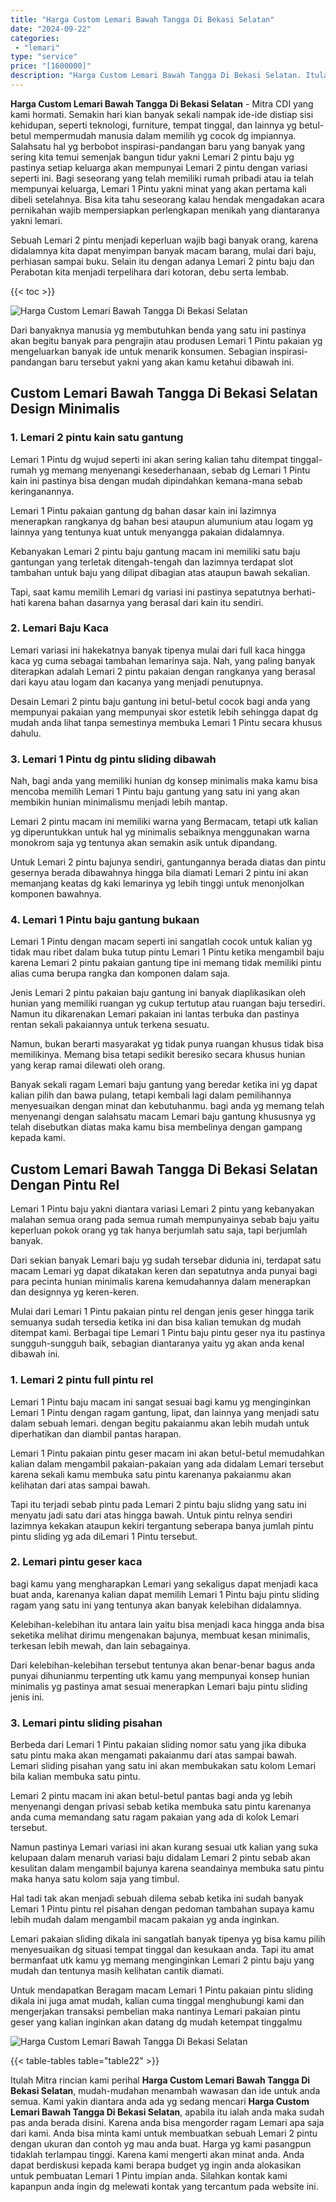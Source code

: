 ```yaml
---
title: "Harga Custom Lemari Bawah Tangga Di Bekasi Selatan"
date: "2024-09-22"
categories:
 - "lemari"
type: "service"
price: "[1600000]"
description: "Harga Custom Lemari Bawah Tangga Di Bekasi Selatan. Itulah Mitra rincian kami perihal **Harga Custom Lemari Bawah Tangga Di Bekasi Selatan**, mudah-mudahan m..."
---
```


**Harga Custom Lemari Bawah Tangga Di Bekasi Selatan** - Mitra CDI yang kami hormati. Semakin hari kian banyak sekali nampak ide-ide distiap sisi kehidupan, seperti teknologi, furniture, tempat tinggal, dan lainnya yg betul-betul mempermudah manusia dalam memilih yg cocok dg impiannya. Salahsatu hal yg berbobot inspirasi-pandangan baru yang banyak yang sering kita temui semenjak bangun tidur yakni Lemari 2 pintu baju yg pastinya setiap keluarga akan mempunyai Lemari 2 pintu dengan variasi seperti ini. Bagi seseorang yang telah memiliki rumah pribadi atau ia telah mempunyai keluarga, Lemari 1 Pintu yakni minat yang akan pertama kali dibeli setelahnya. Bisa kita tahu seseorang kalau hendak mengadakan acara pernikahan wajib mempersiapkan perlengkapan menikah yang diantaranya yakni lemari.

Sebuah Lemari 2 pintu menjadi keperluan wajib bagi banyak orang, karena didalamnya kita dapat menyimpan banyak macam barang, mulai dari baju, perhiasan sampai buku. Selain itu dengan adanya Lemari 2 pintu baju dan Perabotan kita menjadi terpelihara dari kotoran, debu serta lembab.

{{< toc >}}

![Harga Custom Lemari Bawah Tangga Di Bekasi Selatan](/images/mebel/dipan-anak-014.jpg)

Dari banyaknya manusia yg membutuhkan benda yang satu ini pastinya akan begitu banyak para pengrajin atau produsen Lemari 1 Pintu pakaian yg mengeluarkan banyak ide untuk menarik konsumen. Sebagian inspirasi-pandangan baru tersebut yakni yang akan kamu ketahui dibawah ini.

## Custom Lemari Bawah Tangga Di Bekasi Selatan Design Minimalis

### 1\. Lemari 2 pintu kain satu gantung

Lemari 1 Pintu dg wujud seperti ini akan sering kalian tahu ditempat tinggal-rumah yg memang menyenangi kesederhanaan, sebab dg Lemari 1 Pintu kain ini pastinya bisa dengan mudah dipindahkan kemana-mana sebab keringanannya.

Lemari 1 Pintu pakaian gantung dg bahan dasar kain ini lazimnya menerapkan rangkanya dg bahan besi ataupun alumunium atau logam yg lainnya yang tentunya kuat untuk menyangga pakaian didalamnya.

Kebanyakan Lemari 2 pintu baju gantung macam ini memiliki satu baju gantungan yang terletak ditengah-tengah dan lazimnya terdapat slot tambahan untuk baju yang dilipat dibagian atas ataupun bawah sekalian.

Tapi, saat kamu memilih Lemari dg variasi ini pastinya sepatutnya berhati-hati karena bahan dasarnya yang berasal dari kain itu sendiri.

### 2\. Lemari Baju Kaca

Lemari variasi ini hakekatnya banyak tipenya mulai dari full kaca hingga kaca yg cuma sebagai tambahan lemarinya saja. Nah, yang paling banyak diterapkan adalah Lemari 2 pintu pakaian dengan rangkanya yang berasal dari kayu atau logam dan kacanya yang menjadi penutupnya.

Desain Lemari 2 pintu baju gantung ini betul-betul cocok bagi anda yang mempunyai pakaian yang mempunyai skor estetik lebih sehingga dapat dg mudah anda lihat tanpa semestinya membuka Lemari 1 Pintu secara khusus dahulu.

### 3\. Lemari 1 Pintu dg pintu sliding dibawah

Nah, bagi anda yang memiliki hunian dg konsep minimalis maka kamu bisa mencoba memilih Lemari 1 Pintu baju gantung yang satu ini yang akan membikin hunian minimalismu menjadi lebih mantap.

Lemari 2 pintu macam ini memiliki warna yang Bermacam, tetapi utk kalian yg diperuntukkan untuk hal yg minimalis sebaiknya menggunakan warna monokrom saja yg tentunya akan semakin asik untuk dipandang.

Untuk Lemari 2 pintu bajunya sendiri, gantungannya berada diatas dan pintu gesernya berada dibawahnya hingga bila diamati Lemari 2 pintu ini akan memanjang keatas dg kaki lemarinya yg lebih tinggi untuk menonjolkan komponen bawahnya.

### 4\. Lemari 1 Pintu baju gantung bukaan

Lemari 1 Pintu dengan macam seperti ini sangatlah cocok untuk kalian yg tidak mau ribet dalam buka tutup pintu Lemari 1 Pintu ketika mengambil baju karena Lemari 2 pintu pakaian gantung tipe ini memang tidak memiliki pintu alias cuma berupa rangka dan komponen dalam saja.

Jenis Lemari 2 pintu pakaian baju gantung ini banyak diaplikasikan oleh hunian yang memiliki ruangan yg cukup tertutup atau ruangan baju tersediri. Namun itu dikarenakan Lemari pakaian ini lantas terbuka dan pastinya rentan sekali pakaiannya untuk terkena sesuatu.

Namun, bukan berarti masyarakat yg tidak punya ruangan khusus tidak bisa memilikinya. Memang bisa tetapi sedikit beresiko secara khusus hunian yang kerap ramai dilewati oleh orang.

Banyak sekali ragam Lemari baju gantung yang beredar ketika ini yg dapat kalian pilih dan bawa pulang, tetapi kembali lagi dalam pemilihannya menyesuaikan dengan minat dan kebutuhanmu. bagi anda yg memang telah menyenangi dengan salahsatu macam Lemari baju gantung khususnya yg telah disebutkan diatas maka kamu bisa membelinya dengan gampang kepada kami.

## Custom Lemari Bawah Tangga Di Bekasi Selatan Dengan Pintu Rel

Lemari 1 Pintu baju yakni diantara variasi Lemari 2 pintu yang kebanyakan malahan semua orang pada semua rumah mempunyainya sebab baju yaitu keperluan pokok orang yg tak hanya berjumlah satu saja, tapi berjumlah banyak.

Dari sekian banyak Lemari baju yg sudah tersebar didunia ini, terdapat satu macam Lemari yg dapat dikatakan keren dan sepatutnya anda punyai bagi para pecinta hunian minimalis karena kemudahannya dalam menerapkan dan designnya yg keren-keren.

Mulai dari Lemari 1 Pintu pakaian pintu rel dengan jenis geser hingga tarik semuanya sudah tersedia ketika ini dan bisa kalian temukan dg mudah ditempat kami. Berbagai tipe Lemari 1 Pintu baju pintu geser nya itu pastinya sungguh-sungguh baik, sebagian diantaranya yaitu yg akan anda kenal dibawah ini.

### 1\. Lemari 2 pintu full pintu rel

Lemari 1 Pintu baju macam ini sangat sesuai bagi kamu yg menginginkan Lemari 1 Pintu dengan ragam gantung, lipat, dan lainnya yang menjadi satu dalam sebuah lemari. dengan begitu pakaianmu akan lebih mudah untuk diperhatikan dan diambil pantas harapan.

Lemari 1 Pintu pakaian pintu geser macam ini akan betul-betul memudahkan kalian dalam mengambil pakaian-pakaian yang ada didalam Lemari tersebut karena sekali kamu membuka satu pintu karenanya pakaianmu akan kelihatan dari atas sampai bawah.

Tapi itu terjadi sebab pintu pada Lemari 2 pintu baju slidng yang satu ini menyatu jadi satu dari atas hingga bawah. Untuk pintu relnya sendiri lazimnya kekakan ataupun kekiri tergantung seberapa banya jumlah pintu pintu sliding yg ada diLemari 1 Pintu tersebut.

### 2\. Lemari pintu geser kaca

bagi kamu yang mengharapkan Lemari yang sekaligus dapat menjadi kaca buat anda, karenanya kalian dapat memilih Lemari 1 Pintu baju pintu sliding ragam yang satu ini yang tentunya akan banyak kelebihan didalamnya.

Kelebihan-kelebihan itu antara lain yaitu bisa menjadi kaca hingga anda bisa seketika melihat dirimu mengenakan bajunya, membuat kesan minimalis, terkesan lebih mewah, dan lain sebagainya.

Dari kelebihan-kelebihan tersebut tentunya akan benar-benar bagus anda punyai dihunianmu terpenting utk kamu yang mempunyai konsep hunian minimalis yg pastinya amat sesuai menerapkan Lemari baju pintu sliding jenis ini.

### 3\. Lemari pintu sliding pisahan

Berbeda dari Lemari 1 Pintu pakaian sliding nomor satu yang jika dibuka satu pintu maka akan mengamati pakaianmu dari atas sampai bawah. Lemari sliding pisahan yang satu ini akan membukakan satu kolom Lemari bila kalian membuka satu pintu.

Lemari 2 pintu macam ini akan betul-betul pantas bagi anda yg lebih menyenangi dengan privasi sebab ketika membuka satu pintu karenanya anda cuma memandang satu ragam pakaian yang ada di kolok Lemari tersebut.

Namun pastinya Lemari variasi ini akan kurang sesuai utk kalian yang suka kelupaan dalam menaruh variasi baju didalam Lemari 2 pintu sebab akan kesulitan dalam mengambil bajunya karena seandainya membuka satu pintu maka hanya satu kolom saja yang timbul.

Hal tadi tak akan menjadi sebuah dilema sebab ketika ini sudah banyak Lemari 1 Pintu pintu rel pisahan dengan pedoman tambahan supaya kamu lebih mudah dalam mengambil macam pakaian yg anda inginkan.

Lemari pakaian sliding dikala ini sangatlah banyak tipenya yg bisa kamu pilih menyesuaikan dg situasi tempat tinggal dan kesukaan anda. Tapi itu amat bermanfaat utk kamu yg memang menginginkan Lemari 2 pintu baju yang mudah dan tentunya masih kelihatan cantik diamati.

Untuk mendapatkan Beragam macam Lemari 1 Pintu pakaian pintu sliding dikala ini juga amat mudah, kalian cuma tinggal menghubungi kami dan mengerjakan transaksi pembelian maka nantinya Lemari pakaian pintu geser yang kalian inginkan akan datang dg mudah ketempat tinggalmu

![Harga Custom Lemari Bawah Tangga Di Bekasi Selatan](/images/mebel/lemari-buku-014.jpg)

{{< table-tables table="table22" >}}

Itulah Mitra rincian kami perihal **Harga Custom Lemari Bawah Tangga Di Bekasi Selatan**, mudah-mudahan menambah wawasan dan ide untuk anda semua. Kami yakin diantara anda ada yg sedang mencari **Harga Custom Lemari Bawah Tangga Di Bekasi Selatan**, apabila itu ialah anda maka sudah pas anda berada disini. Karena anda bisa mengorder ragam Lemari apa saja dari kami. Anda bisa minta kami untuk membuatkan sebuah Lemari 2 pintu dengan ukuran dan contoh yg mau anda buat. Harga yg kami pasangpun tidaklah terlampau tinggi. Karena kami mengerti akan minat anda. Anda dapat berdiskusi kepada kami berapa budget yg ingin anda alokasikan untuk pembuatan Lemari 1 Pintu impian anda. Silahkan kontak kami kapanpun anda ingin dg melewati kontak yang tercantum pada website ini.
